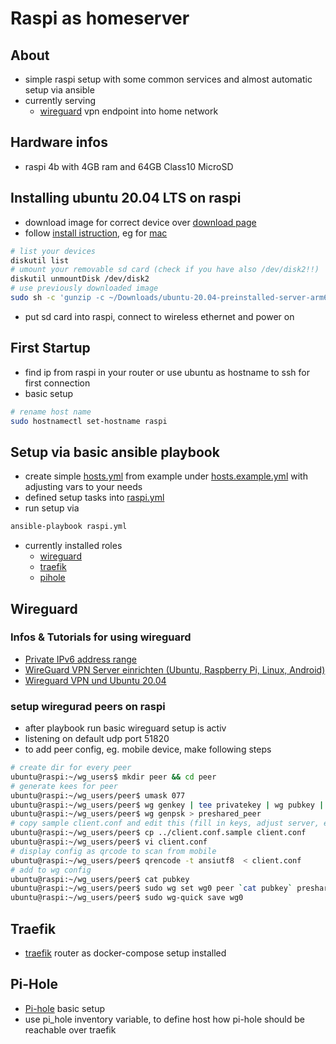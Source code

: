 # Raspi as homeserver

## About

- simple raspi setup with some common services and almost automatic setup via ansible
- currently serving 
  - [wireguard](#wireguard) vpn endpoint into home network

## Hardware infos

- raspi 4b with 4GB ram and 64GB Class10 MicroSD

## Installing ubuntu 20.04 LTS on raspi

- download image for correct device over [download page](https://ubuntu.com/download/raspberry-pi)
- follow [install istruction](https://ubuntu.com/download/raspberry-pi/thank-you?version=20.04&architecture=arm64+raspi), eg for [mac](https://ubuntu.com/tutorials/create-an-ubuntu-image-for-a-raspberry-pi-on-macos#1-overview)

```bash
# list your devices
diskutil list
# umount your removable sd card (check if you have also /dev/disk2!!)
diskutil unmountDisk /dev/disk2
# use previously downloaded image
sudo sh -c 'gunzip -c ~/Downloads/ubuntu-20.04-preinstalled-server-arm64+raspi.img.xz | sudo dd of=/dev/disk2 bs=32m'
```

- put sd card into raspi, connect to wireless ethernet and power on

## First Startup

- find ip from raspi in your router or use ubuntu as hostname to ssh for first connection 
- basic setup

```bash
# rename host name
sudo hostnamectl set-hostname raspi
```

## Setup via basic ansible playbook

- create simple [hosts.yml](hosts.yml) from example under [hosts.example.yml](hosts.example.yml) with adjusting vars to your needs
- defined setup tasks into [raspi.yml](raspi.yml)
- run setup via

```bash
ansible-playbook raspi.yml
```

- currently installed roles
  - [wireguard](#Wireguard)
  - [traefik](#Traefik)
  - [pihole](#Pihole)

## Wireguard

### Infos & Tutorials for using wireguard

- [Private IPv6 address range](https://simpledns.plus/private-ipv6)
- [WireGuard VPN Server einrichten (Ubuntu, Raspberry Pi, Linux, Android)](https://www.bitblokes.de/wireguard-vpn-server-einrichten-ubuntu-raspberry-pi-linux-android/)
- [Wireguard VPN und Ubuntu 20.04](https://www.sebastian-fritz.net/2019/01/28/wireguard-vpn-und-ubuntu-18-04/)

### setup wiregurad peers on raspi

- after playbook run basic wireguard setup is activ
- listening on default udp port 51820
- to add peer config, eg. mobile device, make following steps

```bash
# create dir for every peer
ubuntu@raspi:~/wg_users$ mkdir peer && cd peer
# generate kees for peer
ubuntu@raspi:~/wg_users/peer$ umask 077
ubuntu@raspi:~/wg_users/peer$ wg genkey | tee privatekey | wg pubkey | tee pubkey
ubuntu@raspi:~/wg_users/peer$ wg genpsk > preshared_peer
# copy sample client.conf and edit this (fill in keys, adjust server, eg dns)
ubuntu@raspi:~/wg_users/peer$ cp ../client.conf.sample client.conf
ubuntu@raspi:~/wg_users/peer$ vi client.conf
# display config as qrcode to scan from mobile
ubuntu@raspi:~/wg_users/peer$ qrencode -t ansiutf8  < client.conf
# add to wg config
ubuntu@raspi:~/wg_users/peer$ cat pubkey 
ubuntu@raspi:~/wg_users/peer$ sudo wg set wg0 peer `cat pubkey` preshared-key ./preshared_peer allowed-ips 192.168.222.2/32,fd1a:3dd3:851e:3645::2/64
ubuntu@raspi:~/wg_users/peer$ sudo wg-quick save wg0
```

## Traefik

- [traefik](https://docs.traefik.io) router as docker-compose setup installed

## Pi-Hole

- [Pi-hole](https://pi-hole.net) basic setup
- use pi_hole inventory variable, to define host how pi-hole should be reachable over traefik